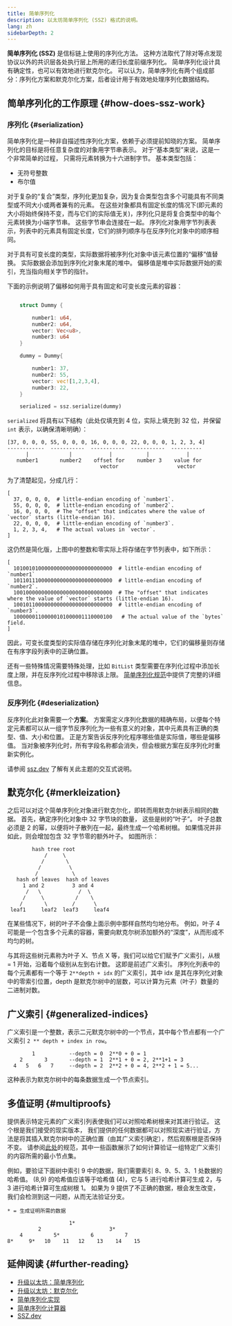 ```yaml
---
title: 简单序列化
description: 以太坊简单序列化 (SSZ) 格式的说明。
lang: zh
sidebarDepth: 2
---
```


**简单序列化 (SSZ)** 是信标链上使用的序列化方法。 这种方法取代了除对等点发现协议以外的共识层各处执行层上所用的递归长度前缀序列化。 简单序列化设计具有确定性，也可以有效地进行默克尔化。 可以认为，简单序列化有两个组成部分：序列化方案和默克尔化方案，后者设计用于有效地处理序列化数据结构。

## 简单序列化的工作原理 {#how-does-ssz-work}

### 序列化 {#serialization}

简单序列化是一种非自描述性序列化方案，依赖于必须提前知晓的方案。 简单序列化的目标是将任意复杂度的对象用字节串表示。 对于“基本类型”来说，这是一个非常简单的过程， 只需将元素转换为十六进制字节。 基本类型包括：

- 无符号整数
- 布尔值

对于复杂的“复合”类型，序列化更加复杂，因为复合类型包含多个可能具有不同类型或不同大小或两者兼有的元素。 在这些对象都具有固定长度的情况下(即元素的大小将始终保持不变，而与它们的实际值无关)，序列化只是将复合类型中的每个元素转换为小端字节串。 这些字节串会连接在一起。 序列化对象用字节列表表示，列表中的元素具有固定长度，它们的排列顺序与在反序列化对象中的顺序相同。

对于具有可变长度的类型，实际数据将被序列化对象中该元素位置的“偏移”值替换。 实际数据会添加到序列化对象末尾的堆中。 偏移值是堆中实际数据开始的索引，充当指向相关字节的指针。

下面的示例说明了偏移如何用于具有固定和可变长度元素的容器：

```Rust

    struct Dummy {

        number1: u64,
        number2: u64,
        vector: Vec<u8>,
        number3: u64
    }

    dummy = Dummy{

        number1: 37,
        number2: 55,
        vector: vec![1,2,3,4],
        number3: 22,
    }

    serialized = ssz.serialize(dummy)

```

`serialized` 将具有以下结构（此处仅填充到 4 位，实际上填充到 32 位，并保留 `int` 表示，以确保清晰明确）：

```
[37, 0, 0, 0, 55, 0, 0, 0, 16, 0, 0, 0, 22, 0, 0, 0, 1, 2, 3, 4]
------------  -----------  -----------  -----------  ----------
      |             |            |           |            |
   number1       number2    offset for    number 3    value for
                              vector                   vector

```

为了清楚起见，分成几行：

```
[
  37, 0, 0, 0,  # little-endian encoding of `number1`.
  55, 0, 0, 0,  # little-endian encoding of `number2`.
  16, 0, 0, 0,  # The "offset" that indicates where the value of `vector` starts (little-endian 16).
  22, 0, 0, 0,  # little-endian encoding of `number3`.
  1, 2, 3, 4,   # The actual values in `vector`.
]
```

这仍然是简化版，上图中的整数和零实际上将存储在字节列表中，如下所示：

```
[
  10100101000000000000000000000000  # little-endian encoding of `number1`
  10110111000000000000000000000000  # little-endian encoding of `number2`.
  10010000000000000000000000000000  # The "offset" that indicates where the value of `vector` starts (little-endian 16).
  10010110000000000000000000000000  # little-endian encoding of `number3`.
  10000001100000101000001110000100   # The actual value of the `bytes` field.
]
```

因此，可变长度类型的实际值存储在序列化对象末尾的堆中，它们的偏移量则存储在有序字段列表中的正确位置。

还有一些特殊情况需要特殊处理，比如 `BitList` 类型需要在序列化过程中添加长度上限，并在反序列化过程中移除该上限。 [简单序列化规范](https://github.com/ethereum/consensus-specs/blob/dev/ssz/simple-serialize.md)中提供了完整的详细信息。

### 反序列化 {#deserialization}

反序列化此对象需要一个<b>方案</b>。 方案需定义序列化数据的精确布局，以便每个特定元素都可以从一组字节反序列化为一些有意义的对象，其中元素具有正确的类型、值、大小和位置。 正是方案告诉反序列化程序哪些值是实际值，哪些是偏移值。 当对象被序列化时，所有字段名称都会消失，但会根据方案在反序列化时重新实例化。

请参阅 [ssz.dev](https://www.ssz.dev/overview) 了解有关此主题的交互式说明。

## 默克尔化 {#merkleization}

之后可以对这个简单序列化对象进行默克尔化，即转而用默克尔树表示相同的数据。 首先，确定序列化对象中 32 字节块的数量， 这些是树的“叶子”。 叶子总数必须是 2 的幂，以便将叶子散列在一起，最终生成一个哈希树根。 如果情况并非如此，则会增加包含 32 字节零的额外叶子。 如图所示：

```
        hash tree root
            /     \
           /       \
          /         \
         /           \
   hash of leaves  hash of leaves
     1 and 2         3 and 4
      /   \            /  \
     /     \          /    \
    /       \        /      \
 leaf1     leaf2  leaf3     leaf4
```

在某些情况下，树的叶子不会像上面示例中那样自然均匀地分布。 例如，叶子 4 可能是一个包含多个元素的容器，需要向默克尔树添加额外的“深度”，从而形成不均匀的树。

与其将这些树元素称为叶子 X、节点 X 等，我们可以给它们赋予广义索引，从根 = 1 开始，沿着每个级别从左到右计数。 这即是前述广义索引。 序列化列表中的每个元素都有一个等于 `2**depth + idx` 的广义索引，其中 idx 是其在序列化对象中的零索引位置，depth 是默克尔树中的层数，可以计算为元素（叶子）数量的二进制对数。

## 广义索引 {#generalized-indices}

广义索引是一个整数，表示二元默克尔树中的一个节点，其中每个节点都有一个广义索引 `2 ** depth + index in row`。

```
        1           --depth = 0  2**0 + 0 = 1
    2       3       --depth = 1  2**1 + 0 = 2, 2**1+1 = 3
  4   5   6   7     --depth = 2  2**2 + 0 = 4, 2**2 + 1 = 5...

```

这种表示为默克尔树中的每条数据生成一个节点索引。

## 多值证明 {#multiproofs}

提供表示特定元素的广义索引列表使我们可以对照哈希树根来对其进行验证。 这个根是我们接受的现实版本， 我们提供的任何数据都可以对照现实进行验证，方法是将其插入默克尔树中的正确位置（由其广义索引确定），然后观察根是否保持不变。 请参阅[此处](https://github.com/ethereum/consensus-specs/blob/dev/ssz/merkle-proofs.md#merkle-multiproofs)的规范，其中一些函数展示了如何计算验证一组特定广义索引的内容所需的最小节点集。

例如，要验证下面树中索引 9 中的数据，我们需要索引 8、9、5、3、1 处数据的哈希值。 (8,9) 的哈希值应该等于哈希值 (4)，它与 5 进行哈希计算可生成 2，与 3 进行哈希计算可生成树根 1。 如果为 9 提供了不正确的数据，根会发生改变，我们会检测到这一问题，从而无法验证分支。

```
* = 生成证明所需的数据

                    1*
          2                      3*
    4          5*          6          7
8*     9*   10    11   12    13    14    15

```

## 延伸阅读 {#further-reading}

- [升级以太坊：简单序列化](https://eth2book.info/altair/part2/building_blocks/ssz)
- [升级以太坊：默克尔化](https://eth2book.info/altair/part2/building_blocks/merkleization)
- [简单序列化实现](https://github.com/ethereum/consensus-specs/issues/2138)
- [简单序列化计算器](https://simpleserialize.com/)
- [SSZ.dev](https://www.ssz.dev/)
